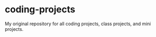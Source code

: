 # coding-projects
My original repository for all coding projects, class projects, and mini projects.
